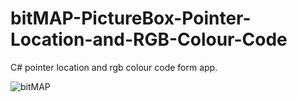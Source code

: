 # bitMAP-PictureBox-Pointer-Location-and-RGB-Colour-Code
C# pointer location and rgb colour code form app.

![bitMAP](https://user-images.githubusercontent.com/82656608/194830576-6825ec9f-2da5-4808-83a1-4d632632e6bb.png)
